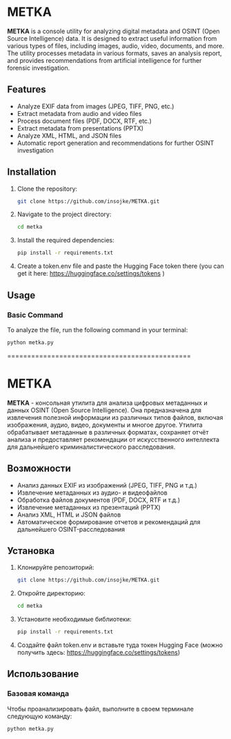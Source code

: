 # METKA

**METKA** is a console utility for analyzing digital metadata and OSINT (Open Source Intelligence) data. It is designed to extract useful information from various types of files, including images, audio, video, documents, and more. The utility processes metadata in various formats, saves an analysis report, and provides recommendations from artificial intelligence for further forensic investigation.

## Features

- Analyze EXIF data from images (JPEG, TIFF, PNG, etc.)
- Extract metadata from audio and video files
- Process document files (PDF, DOCX, RTF, etc.)
- Extract metadata from presentations (PPTX)
- Analyze XML, HTML, and JSON files
- Automatic report generation and recommendations for further OSINT investigation

## Installation

1. Clone the repository:

    ```bash
    git clone https://github.com/insojke/METKA.git
    ```

2. Navigate to the project directory:

    ```bash
    cd metka
    ```

3. Install the required dependencies:

    ```bash
    pip install -r requirements.txt
    ```

4. Create a token.env file and paste the Hugging Face token there (you can get it here: https://huggingface.co/settings/tokens )

## Usage

### Basic Command

To analyze the file, run the following command in your terminal:

```bash
python metka.py
```
==============================================
# METKA

**METKA** - консольная утилита для анализа цифровых метаданных и данных OSINT (Open Source Intelligence). Она предназначена для извлечения полезной информации из различных типов файлов, включая изображения, аудио, видео, документы и многое другое. Утилита обрабатывает метаданные в различных форматах, сохраняет отчёт анализа и предоставляет рекомендации от искусственного интеллекта для дальнейшего криминалистического расследования.

## Возможности

- Анализ данных EXIF из изображений (JPEG, TIFF, PNG и т.д.)
- Извлечение метаданных из аудио- и видеофайлов
- Обработка файлов документов (PDF, DOCX, RTF и т.д.)
- Извлечение метаданных из презентаций (PPTX)
- Анализ XML, HTML и JSON файлов
- Автоматическое формирование отчетов и рекомендаций для дальнейшего OSINT-расследования

## Установка

1. Клонируйте репозиторий:

    ```bash
    git clone https://github.com/insojke/METKA.git
    ```

2. Откройте директорию:

    ```bash
    cd metka
    ```

3. Установите необходимые библиотеки:

    ```bash
    pip install -r requirements.txt
    ```

4. Создайте файл token.env и вставьте туда токен Hugging Face (можно получить здесь: https://huggingface.co/settings/tokens)

## Использование

### Базовая команда

Чтобы проанализировать файл, выполните в своем терминале следующую команду:

```bash
python metka.py
```